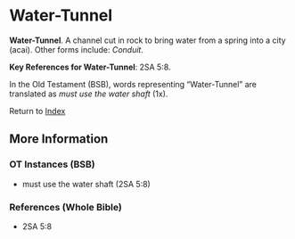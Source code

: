# Water-Tunnel
**Water-Tunnel**. 
A channel cut in rock to bring water from a spring into a city (acai). 
Other forms include: 
*Conduit*. 


**Key References for Water-Tunnel**: 
2SA 5:8. 


In the Old Testament (BSB), words representing “Water-Tunnel” are translated as 
*must use the water shaft* (1x). 




Return to [Index](00-Index.md)

## More Information

### OT Instances (BSB)

* must use the water shaft (2SA 5:8)



### References (Whole Bible)

* 2SA 5:8



